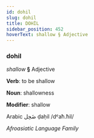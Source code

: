 ```yaml
---
id: dohil
slug: dohil
title: DOHİL
sidebar_position: 452
hoverText: shallow § Adjective
---
```


### dohil

*shallow* **§** Adjective

**Verb**: to be shallow

**Noun**: shallowness

**Modifier**: shallow

Arabic ضَحِل ḍaḥil /dˤaħ.ħil/

*Afroasiatic Language Family*